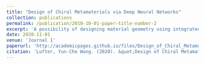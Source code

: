 ```yaml
---
title: "Design of Chiral Metamaterials via Deep Neural Networks"
collection: publications
permalink: /publication/2010-10-01-paper-title-number-2
excerpt: 'A possibility of designing material geometry using integrated machine learning models and optimization methods.'
date: 2020-11-01
venue: 'Journal 1'
paperurl: 'http://academicpages.github.io/files/Design_of_Chiral_Metamaterials_via_Deep_Neural_Networks.pdf'
citation: 'Lufter, Yun-Che Wang. (2020). &quot;Design of Chiral Metamaterials via Deep Neural Networks&quot; <i>44th National Conference on Theoretical and Applied Mechanics (CTAM2020)</i>. 1(2).'
---
```

<!-- This paper is about the number 1. The number 2 is left for future work. -->

<!-- [Download paper here](http://academicpages.github.io/files/paper2.pdf) -->
<!-- Recommended citation: Your Name, You. (2009). "Paper Title Number 1." <i>Journal 1</i>. 1(1). -->